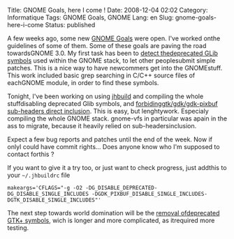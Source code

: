 Title: GNOME Goals, here I come !
Date: 2008-12-04 02:02
Category: Informatique
Tags: GNOME Goals, GNOME
Lang: en
Slug: gnome-goals-here-i-come
Status: published

A few weeks ago, some new [GNOME Goals](http://live.gnome.org/GnomeGoals) were open. I've worked onthe guidelines of some of them. Some of these goals are paving the road towardsGNOME 3.0. My first task has been to [detect thedeprecated GLib symbols](http://live.gnome.org/GnomeGoals/RemoveDeprecatedSymbols/Glib) used within the GNOME stack, to let other peoplesubmit simple patches. This is a nice way to have newcommers get into the GNOMEstuff. This work included basic grep searching in C/C++ source files of eachGNOME module, in order to find these symbols.

Tonight, I've been working on using [jhbuild](http://live.gnome.org/Jhbuild) and compiling the whole stuffdisabling deprecated Glib symbols, and [forbidinggtk/gdk/gdk-pixbuf sub-headers direct inclusion](http://live.gnome.org/GnomeGoals/CleanupGTKIncludes). This is easy, but lenghtywork. Especialy compiling the whole GNOME stack. gnome-vfs in particular was apain in the ass to migrate, because it heavily relied on sub-headersinclusion.

Expect a few bug reports and patches until the end of the week. Now if onlyI could have commit rights... Does anyone know who I'm supposed to contact forthis ?

If you want to give it a try too, or just want to check progress, just addthis to your `~/.jhbuildrc` file

`makeargs='CFLAGS="-g -O2 -DG_DISABLE_DEPRECATED-DG_DISABLE_SINGLE_INCLUDES -DGDK_PIXBUF_DISABLE_SINGLE_INCLUDES-DGTK_DISABLE_SINGLE_INCLUDES"'`

The next step towards world domination will be the [removal ofdeprecated GTK+ symbols](http://live.gnome.org/GnomeGoals/RemoveDeprecatedSymbols/GTK%2B), wich is longer and more complicated, as itrequired more testing.
